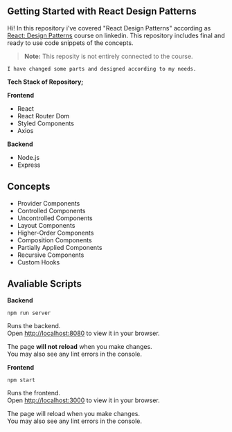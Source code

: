 ## Getting Started with React Design Patterns

Hi! In this repository i've covered "React Design Patterns" according as [React: Design Patterns](https://www.linkedin.com/learning/react-design-patterns/take-your-react-skills-to-the-next-level?autoplay=true) course on linkedin. This repository includes final and ready to use code snippets of the concepts.

> **Note:** This reposity is not entirely connected to the course.

    I have changed some parts and designed according to my needs.

**Tech Stack of Repository;**

**Frontend**

- React
- React Router Dom
- Styled Components
- Axios

**Backend**

- Node.js
- Express

## Concepts

- Provider Components
- Controlled Components
- Uncontrolled Components
- Layout Components
- Higher-Order Components
- Composition Components
- Partially Applied Components
- Recursive Components
- Custom Hooks

## Avaliable Scripts

**Backend**

    npm run server

Runs the backend.  
Open [http://localhost:8080](http://localhost:8080/) to view it in your browser.

The page **will not reload** when you make changes.  
You may also see any lint errors in the console.

**Frontend**

    npm start

Runs the frontend.  
Open [http://localhost:3000](http://localhost:3000/) to view it in your browser.

The page will reload when you make changes.  
You may also see any lint errors in the console.
